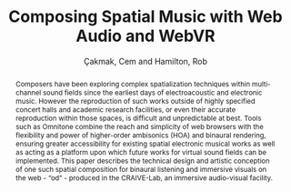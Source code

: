 ---
title: "Composing Spatial Music with Web Audio and WebVR"
abstract: "Composers have been exploring complex spatialization techniques within multi-channel sound fields since the earliest days of electroacoustic and electronic music. However the reproduction of such works outside of highly specified concert halls and academic research facilities, or even their accurate reproduction within those spaces, is difficult and unpredictable at best. Tools such as Omnitone combine the reach and simplicity of web browsers with the flexibility and power of higher-order ambisonics (HOA) and binaural rendering, ensuring greater accessibility for existing spatial electronic musical works as well as acting as a platform upon which future works for virtual sound fields can be implemented. This paper describes the technical design and artistic conception of one such spatial composition for binaural listening and immersive visuals on the web - “od” - produced in the CRAIVE-Lab, an immersive audio-visual facility."
address: "Trondheim, Norway"
booktitle: "Proceedings of the International Web Audio Conference"
editor: "Xambó, Anna and Martín, Sara R. and Roma, Gerard"
month: "December"
publisher: "NTNU"
series: "WAC '19"
pages: "19-23"
ID: "14"
author: "Çakmak, Cem and Hamilton, Rob"
webAuthor: "Cem Çakmak, Rob Hamilton"
track: "Paper"
year: "2019"
tags: year2019
media: https://youtu.be/_JiRgQctDWE
pdflink: "/_data/papers/pdf/2019/2019_14.pdf"
ISSN: "2663-5844"
---